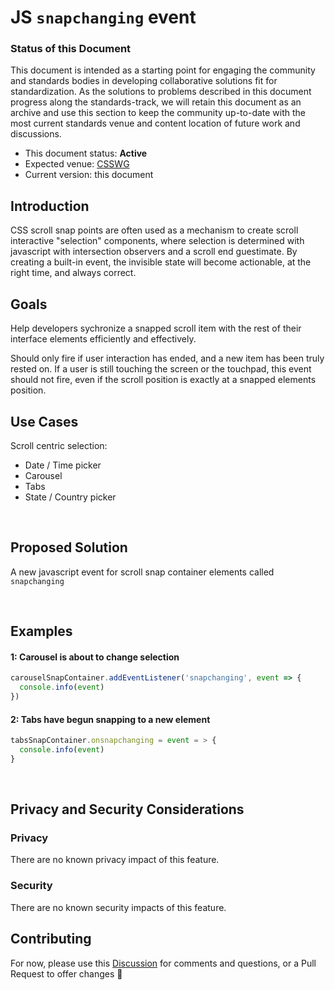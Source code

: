# JS `snapchanging` event

### Status of this Document
This document is intended as a starting point for engaging the community and standards bodies in developing collaborative solutions fit for standardization. As the solutions to problems described in this document progress along the standards-track, we will retain this document as an archive and use this section to keep the community up-to-date with the most current standards venue and content location of future work and discussions.
* This document status: **Active**
* Expected venue: [CSSWG](https://drafts.csswg.org/)
* Current version: this document

## Introduction

CSS scroll snap points are often used as a mechanism to create scroll interactive "selection" components, where selection is determined with javascript with intersection observers and a scroll end guestimate. By creating a built-in event, the invisible state will become actionable, at the right time, and always correct.

## Goals

Help developers sychronize a snapped scroll item with the rest of their interface elements efficiently and effectively.

Should only fire if user interaction has ended, and a new item has been truly rested on. If a user is still touching the screen or the touchpad, this event should not fire, even if the scroll position is exactly at a snapped elements position. 

## Use Cases

Scroll centric selection:
- Date / Time picker
- Carousel
- Tabs
- State / Country picker

<br>

## Proposed Solution

A new javascript event for scroll snap container elements called `snapchanging`

<br>

## Examples

#### 1: Carousel is about to change selection

```js
carouselSnapContainer.addEventListener('snapchanging', event => {
  console.info(event)
})
```

#### 2: Tabs have begun snapping to a new element

```js
tabsSnapContainer.onsnapchanging = event = > {
  console.info(event)
}
```

<br>

## Privacy and Security Considerations

### Privacy

There are no known privacy impact of this feature.

### Security

There are no known security impacts of this feature.

## Contributing
For now, please use this [Discussion](https://github.com/argyleink/ScrollSnapExplainers/discussions/1) for comments and questions, or a Pull Request to offer changes 🙏
